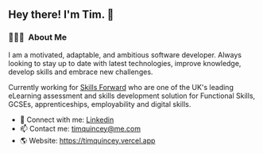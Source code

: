 <h2>Hey there! I'm Tim. 👋</h2>

<h3> 👨🏻‍💻 &nbsp;About Me </h3>

I am a motivated, adaptable, and ambitious software developer. Always looking to stay up to date with latest technologies, improve knowledge, develop skills and embrace new challenges.

Currently working for <a href="https://www.skillsforward.co.uk/">Skills Forward</a> who are one of the UK's leading eLearning assessment and skills development solution for Functional Skills, GCSEs, apprenticeships, employability and digital skills.

- 💼 Connect with me: <a href="https://www.linkedin.com/in/tim-quincey-743158a0">Linkedin</a>
- 📫 Contact me: <a href="mailto:timquincey@me.com">timquincey@me.com</a>
- 🌎 Website: <a href="https://timquincey.vercel.app">https://timquincey.vercel.app</a>

